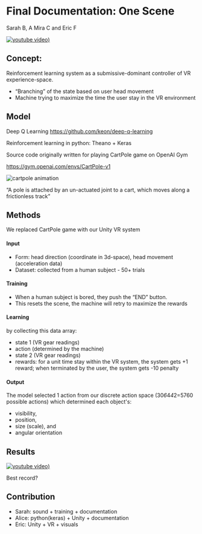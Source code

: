 # Final Documentation: One Scene
Sarah B, A Mira C and Eric F

[![youtube video](https://img.youtube.com/vi/zwdh9L1OKEc/0.jpg))](https://youtu.be/zwdh9L1OKEc)

## Concept:
Reinforcement learning system as a submissive-dominant controller of VR experience-space.

* “Branching” of the state based on user head movement
* Machine trying to maximize the time the user stay in the VR environment

## Model
Deep Q Learning
https://github.com/keon/deep-q-learning

Reinforcement learning in python: Theano + Keras

Source code originally written for playing CartPole game on OpenAI Gym

https://gym.openai.com/envs/CartPole-v1

![cartpole animation](https://keon.io/images/deep-q-learning/animation.gif)

“A pole is attached by an un-actuated joint to a cart, which moves along a frictionless track”

## Methods
We replaced CartPole game with our Unity VR system

#### Input
* Form: head direction (coordinate in 3d-space), head movement (acceleration data)
* Dataset: collected from a human subject - 50+ trials

#### Training
* When a human subject is bored, they push the “END” button.
* This resets the scene, the machine will retry to maximize the rewards

#### Learning
by collecting this data array:
* state 1 (VR gear readings)
* action (determined by the machine)
* state 2 (VR gear readings)
* rewards: for a unit time stay within the VR system, the system gets +1 reward; when terminated by the user, the system gets -10 penalty

#### Output
The model selected 1 action from our discrete action space (30*6*4*4*2=5760 possible actions)
which determined each object's:
* visibility,
* position,
* size (scale), and
* angular orientation

## Results

[![youtube video](https://img.youtube.com/vi/zwdh9L1OKEc/0.jpg))](https://youtu.be/zwdh9L1OKEc)

Best record?

## Contribution
* Sarah: sound + training + documentation
* Alice: python(keras) + Unity + documentation
* Eric: Unity + VR + visuals
